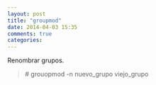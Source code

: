 ```yaml
---
layout: post
title: "groupmod"
date: 2014-04-03 15:35
comments: true
categories: 
---
```

Renombrar grupos.

>\# grouopmod -n nuevo_grupo viejo_grupo

